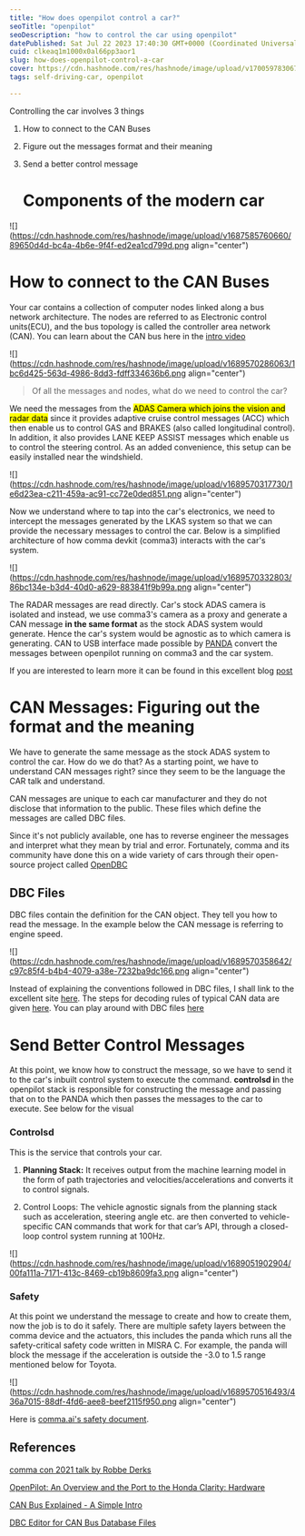 ```yaml
---
title: "How does openpilot control a car?"
seoTitle: "openpilot"
seoDescription: "how to control the car using openpilot"
datePublished: Sat Jul 22 2023 17:40:30 GMT+0000 (Coordinated Universal Time)
cuid: clkeaq1m1000x0al66pp3aor1
slug: how-does-openpilot-control-a-car
cover: https://cdn.hashnode.com/res/hashnode/image/upload/v1700597830677/47ec04b0-584f-41fb-916e-5423d23e4fbb.png
tags: self-driving-car, openpilot

---
```


Controlling the car involves 3 things

1. How to connect to the CAN Buses
    
2. Figure out the messages format and their meaning
    
3. Send a better control message
    
    # **Components of the modern car**
    

![](https://cdn.hashnode.com/res/hashnode/image/upload/v1687585760660/89650d4d-bc4a-4b6e-9f4f-ed2ea1cd799d.png align="center")

# How to connect to the CAN Buses

Your car contains a collection of computer nodes linked along a bus network architecture. The nodes are referred to as Electronic control units(ECU), and the bus topology is called the controller area network (CAN). You can learn about the CAN bus here in the [intro video](https://www.youtube.com/watch?v=FqLDpHsxvf8)

![](https://cdn.hashnode.com/res/hashnode/image/upload/v1689570286063/1bc6d425-563d-4986-8dd3-fdff334636b6.png align="center")

> Of all the messages and nodes, what do we need to control the car?

We need the messages from the <mark>ADAS Camera which joins the vision and radar data</mark> since it provides adaptive cruise control messages (ACC) which then enable us to control GAS and BRAKES (also called longitudinal control). In addition, it also provides LANE KEEP ASSIST messages which enable us to control the steering control. As an added convenience, this setup can be easily installed near the windshield.

![](https://cdn.hashnode.com/res/hashnode/image/upload/v1689570317730/1e6d23ea-c211-459a-ac91-cc72e0ded851.png align="center")

Now we understand where to tap into the car's electronics, we need to intercept the messages generated by the LKAS system so that we can provide the necessary messages to control the car. Below is a simplified architecture of how comma devkit (comma3) interacts with the car's system.

![](https://cdn.hashnode.com/res/hashnode/image/upload/v1689570332803/86bc134e-b3d4-40d0-a629-883841f9b99a.png align="center")

The RADAR messages are read directly. Car's stock ADAS camera is isolated and instead, we use comma3's camera as a proxy and generate a CAN message **in the same format** as the stock ADAS system would generate. Hence the car's system would be agnostic as to which camera is generating. CAN to USB interface made possible by [PANDA](https://www.comma.ai/shop/panda) convert the messages between openpilot running on comma3 and the car system.

If you are interested to learn more it can be found in this excellent blog [post](https://wirelessnet2.medium.com/openpilot-an-overview-and-the-port-to-the-honda-clarity-16341d53c9aa)

# CAN Messages: Figuring out the format and the meaning

We have to generate the same message as the stock ADAS system to control the car. How do we do that? As a starting point, we have to understand CAN messages right? since they seem to be the language the CAR talk and understand.

CAN messages are unique to each car manufacturer and they do not disclose that information to the public. These files which define the messages are called DBC files.

Since it's not publicly available, one has to reverse engineer the messages and interpret what they mean by trial and error. Fortunately, comma and its community have done this on a wide variety of cars through their open-source project called [OpenDBC](https://github.com/commaai/opendbc)

## DBC Files

DBC files contain the definition for the CAN object. They tell you how to read the message. In the example below the CAN message is referring to engine speed.

![](https://cdn.hashnode.com/res/hashnode/image/upload/v1689570358642/c97c85f4-b4b4-4079-a38e-7232ba9dc166.png align="center")

Instead of explaining the conventions followed in DBC files, I shall link to the excellent site [here](https://www.csselectronics.com/pages/can-bus-simple-intro-tutorial). The steps for decoding rules of typical CAN data are given [here](https://www.csselectronics.com/pages/can-bus-simple-intro-tutorial). You can play around with DBC files [here](https://www.csselectronics.com/pages/dbc-editor-can-bus-database)

# Send Better Control Messages

At this point, we know how to construct the message, so we have to send it to the car's inbuilt control system to execute the command. **controlsd i**n the openpilot stack is responsible for constructing the message and passing that on to the PANDA which then passes the messages to the car to execute. See below for the visual

### Controlsd

This is the service that controls your car.

1. **Planning Stack:** It receives output from the machine learning model in the form of path trajectories and velocities/accelerations and converts it to control signals.
    
2. Control Loops: The vehicle agnostic signals from the planning stack such as acceleration, steering angle etc. are then converted to vehicle-specific CAN commands that work for that car’s API, through a closed-loop control system running at 100Hz.
    

![](https://cdn.hashnode.com/res/hashnode/image/upload/v1689051902904/00fa111a-7171-413c-8469-cb19b8609fa3.png align="center")

### Safety

At this point we understand the message to create and how to create them, now the job is to do it safely. There are multiple safety layers between the comma device and the actuators, this includes the panda which runs all the safety-critical safety code written in MISRA C. For example, the panda will block the message if the acceleration is outside the -3.0 to 1.5 range mentioned below for Toyota.

![](https://cdn.hashnode.com/res/hashnode/image/upload/v1689570516493/436a7015-88df-4fd6-aee8-beef2115f950.png align="center")

Here is [comma.ai's safety document](https://docs.comma.ai/SAFETY.html).

## References

[comma con 2021 talk by Robbe Derks](https://www.youtube.com/watch?v=FL8CxUSfipM)

[OpenPilot: An Overview and the Port to the Honda Clarity: Hardware](https://wirelessnet2.medium.com/openpilot-an-overview-and-the-port-to-the-honda-clarity-16341d53c9aa)

[CAN Bus Explained - A Simple Intro](https://www.youtube.com/watch?v=FqLDpHsxvf8)

[DBC Editor for CAN Bus Database Files](https://www.csselectronics.com/pages/dbc-editor-can-bus-database)